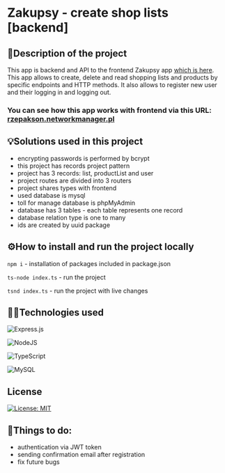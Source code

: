 
# Zakupsy - create shop lists [backend]

## 📝Description of the project 

This app is backend and API to the frontend Zakupsy app [which is here](https://github.com/Rzepakson/ShoppingListBack). This app allows to create, delete and read shopping lists and products by specific endpoints and HTTP methods. It also allows to register new user and their logging in and logging out. 

### You can see how this app works with frontend via this URL: [rzepakson.networkmanager.pl](rzepakson.networkmanager.pl)

## 💡Solutions used in this project

- encrypting passwords is performed by bcrypt
- this project has records project pattern
- project has 3 records: list, productList and user
- project routes are divided into 3 routers
- project shares types with frontend
- used database is mysql
- toll for manage database is phpMyAdmin
- database has 3 tables - each table represents one record
- database relation type is one to many
- ids are created by uuid package

## ⚙️How to install and run the project locally

`npm i` - installation of packages included in package.json

`ts-node index.ts` - run the project

`tsnd index.ts` - run the project with live changes

## 👨‍💻Technologies used
![Express.js](https://img.shields.io/badge/express.js-%23404d59.svg?style=for-the-badge&logo=express&logoColor=%2361DAFB)

![NodeJS](https://img.shields.io/badge/node.js-6DA55F?style=for-the-badge&logo=node.js&logoColor=white)

![TypeScript](https://img.shields.io/badge/typescript-%23007ACC.svg?style=for-the-badge&logo=typescript&logoColor=white)

![MySQL](https://img.shields.io/badge/mysql-%2300f.svg?style=for-the-badge&logo=mysql&logoColor=white)

## License
[![License: MIT](https://img.shields.io/badge/License-MIT-yellow.svg)](https://opensource.org/licenses/MIT)

## 💪Things to do:
- authentication via JWT token
- sending confirmation email after registration
- fix future bugs
